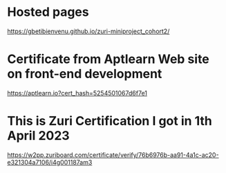 # Hosted pages

https://gbetibienvenu.github.io/zuri-miniproject_cohort2/

# Certificate from Aptlearn Web site on front-end development

https://aptlearn.io?cert_hash=5254501067d6f7e1

# This is Zuri Certification I got in 1th April 2023

https://w2pp.zuriboard.com/certificate/verify/76b6976b-aa91-4a1c-ac20-e321304a7106/i4g001187am3
